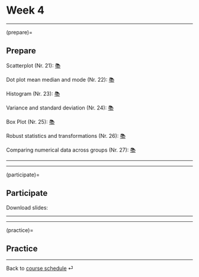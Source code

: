 # Week 4


---

(prepare)=
## Prepare


Scatterplot (Nr. 21): [📚](https://openintro-ims.netlify.app/explore-numerical.html#scatterplots)


Dot plot mean median and mode (Nr. 22): [📚](https://openintro-ims.netlify.app/explore-numerical.html#dotplots)


Histogram  (Nr. 23): [📚](https://openintro-ims.netlify.app/explore-numerical.html#histograms)


Variance and standard deviation (Nr. 24): [📚](https://openintro-ims.netlify.app/explore-numerical.html#histograms)


Box Plot (Nr. 25): [📚](https://openintro-ims.netlify.app/explore-numerical.html#boxplots)


Robust statistics and transformations (Nr. 26): [📚](https://openintro-ims.netlify.app/explore-numerical.html#robust-statistics)


Comparing numerical data across groups (Nr. 27): [📚](https://openintro-ims.netlify.app/explore-categorical.html#comparing-numerical-data-across-groups)

---

---


(participate)=
## Participate

Download slides: 



---

---


(practice)=
## Practice




---

Back to [course schedule](../docs/course-schedule.md) ⏎
